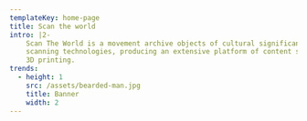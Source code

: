 ```yaml
---
templateKey: home-page
title: Scan the world
intro: |2-
    Scan The World is a movement archive objects of cultural significance using 3D
    scanning technologies, producing an extensive platform of content suitable for
    3D printing.
trends:
  - height: 1
    src: /assets/bearded-man.jpg
    title: Banner
    width: 2
---
```


